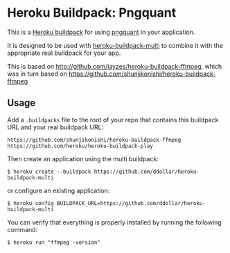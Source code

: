 Heroku Buildpack: Pngquant
=======================

This is a [Heroku buildpack](http://devcenter.heroku.com/articles/buildpacks) for using [pngquant](http://www.pngquant.org/) in your application.  

It is designed to be used with [heroku-buildpack-multi](https://github.com/ddollar/heroku-buildpack-multi) to combine it with the appropriate real buildpack for your app.

This is based on http://github.com/jayzes/heroku-buildpack-ffmpeg, which was in turn based on https://github.com/shunjikonishi/heroku-buildpack-ffmpeg

Usage
-----
Add a `.buildpacks` file to the root of your repo that contains this buildpack URL and your real buildpack URL:

    https://github.com/shunjikonishi/heroku-buildpack-ffmpeg
    https://github.com/heroku/heroku-buildpack-play

Then create an application using the multi buildpack:

    $ heroku create --buildpack https://github.com/ddollar/heroku-buildpack-multi

or configure an existing application:

    $ heroku config BUILDPACK_URL=https://github.com/ddollar/heroku-buildpack-multi

You can verify that everything is properly installed by running the following command:

    $ heroku run "ffmpeg -version"

